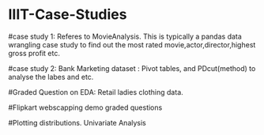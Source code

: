 # IIIT-Case-Studies

#case study 1: 
Referes to MovieAnalysis. This is typically a pandas data wrangling case study to find out the most rated movie,actor,director,highest gross profit etc. 

#case study 2:
Bank Marketing dataset :  Pivot tables, and PDcut(method) to analyse the labes and etc.

#Graded Question on EDA: Retail ladies clothing data.

#Flipkart webscapping demo graded questions

#Plotting distributions. Univariate Analysis
